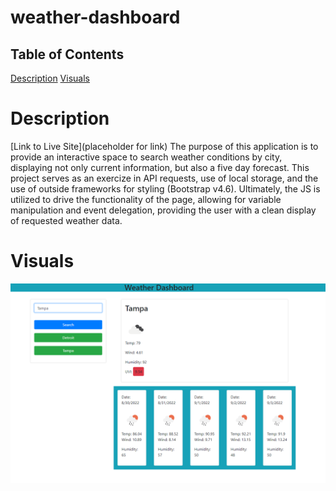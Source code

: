 # weather-dashboard

## Table of Contents
[Description](#description)
[Visuals](#visuals)

# Description
[Link to Live Site](placeholder for link)
The purpose of this application is to provide an interactive space to search weather conditions by city, displaying not only current information, but also a five day forecast. This project serves as an exercize in API requests, use of local storage, and the use of outside frameworks for styling (Bootstrap v4.6). Ultimately, the JS is utilized to drive the functionality of the page, allowing for variable manipulation and event delegation, providing the user with a clean display of requested weather data.

# Visuals
![Weather Dashboard](./assets/images/weather-dashboard-zach.png)